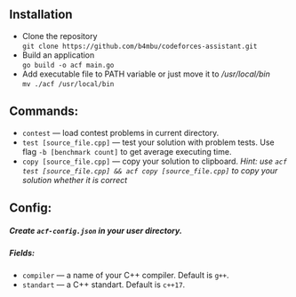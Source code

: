 ## Installation
 - Clone the repository<br>
   `git clone https://github.com/b4mbu/codeforces-assistant.git`
 - Build an application<br>
   `go build -o acf main.go`
 - Add executable file to PATH variable or just move it to */usr/local/bin*<br>
   `mv ./acf /usr/local/bin`

## Commands:
 - `contest` — load contest problems in current directory.
 - `test [source_file.cpp]` — test your solution with problem tests. Use flag `-b [benchmark count]` to get average executing time.
 - `copy [source_file.cpp]` — copy your solution to clipboard. 
   *Hint: use `acf test [source_file.cpp] && acf copy [source_file.cpp]` to copy your solution whether it is correct*
## Config:
   ##### Create `acf-config.json` in your user directory.
   ##### Fields:
- `compiler` — a name of your C++ compiler. Default is `g++`.
- `standart` — a C++ standart. Default is `c++17`.

